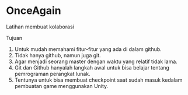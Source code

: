 # OnceAgain
Latihan membuat kolaborasi

Tujuan
1. Untuk mudah memahami fitur-fitur yang ada di dalam github.
2. Tidak hanya github, namun juga git.
3. Agar menjadi seorang master dengan waktu yang relatif tidak lama.
4. Git dan Github hanyalah langkah awal untuk bisa belajar tentang pemrograman perangkat lunak.
5. Tentunya untuk bisa membuat checkpoint saat sudah masuk kedalam pembuatan game menggunakan Unity.